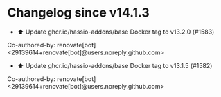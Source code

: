 # Changelog since v14.1.3
- ⬆️ Update ghcr.io/hassio-addons/base Docker tag to v13.2.0 (#1583)

Co-authored-by: renovate[bot] <29139614+renovate[bot]@users.noreply.github.com> 
- ⬆️ Update ghcr.io/hassio-addons/base Docker tag to v13.1.5 (#1582)

Co-authored-by: renovate[bot] <29139614+renovate[bot]@users.noreply.github.com> 
